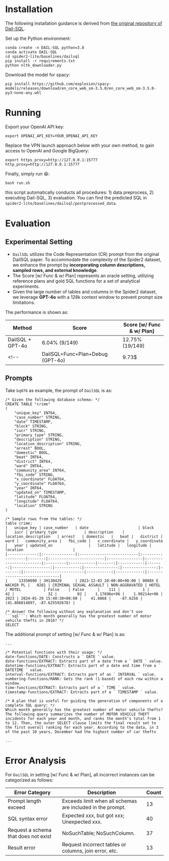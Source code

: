 # Installation 

The following installation guidance is derived from [the original repository of Dail-SQL](https://github.com/BeachWang/DAIL-SQL).

Set up the Python environment:
```
conda create -n DAIL-SQL python=3.8
conda activate DAIL-SQL
cd spider2-lite/baselines/dailsql
pip install -r requirements.txt
python nltk_downloader.py
```

Download the model for spacy:
```
pip install https://github.com/explosion/spacy-models/releases/download/en_core_web_sm-3.5.0/en_core_web_sm-3.5.0-py3-none-any.whl
```

# Running

Export your OpenAI API key:
```
export OPENAI_API_KEY=YOUR_OPENAI_API_KEY
```

Replace the VPN launch approach below with your own method, to gain access to OpenAI and Google BigQuery:
```
export https_proxy=http://127.0.0.1:15777 http_proxy=http://127.0.0.1:15777
```

Finally, simply run :laughing::
```
bash run.sh
```
this script automatically conducts all procedures: 1) data preprocess, 2) executing Dail-SQL, 3) evaluation. You can find the predicted SQL in `spider2-lite/baselines/dailsql/postprocessed_data`.


# Evaluation

## Experimental Setting

- `DailSQL` utilizes the Code Representation (CR) prompt from the original DailSQL paper. To accommodate the complexity of the Spider2 dataset, we enhance the prompt by **incorporating column descriptions, sampled rows, and external knowledge**.
- The Score [w/ Func & w/ Plan] represents an oracle setting, utilizing reference plans and gold SQL functions for a set of analytical experiments.
- Given the large number of tables and columns in the Spider2 dataset, we leverage **GPT-4o** with a 128k context window to prevent prompt size limitations.

The performance is shown as:

<!-- - `DailSQL+Func+Plan+Debug`: Further add a SQL Debug module, which refines erroneous SQL queries according to error feedback information. -->
  

| Method                     | Score   | Score [w/ Func & w/ Plan] |
| -------------------------- | ---- | --- |
| DailSQL + GPT-4o   | 6.04% (9/149) | 12.75% (19/149) |
<!-- | DailSQL+Func+Plan+Debug (GPT-4o) | 9.73$ | -->

## Prompts

Take `bq076` as example, the prompt of `DailSQL` is as:
```
/* Given the following database schema: */
CREATE TABLE "crime"
(
    "unique_key" INT64,
    "case_number" STRING,
    "date" TIMESTAMP,
    "block" STRING,
    "iucr" STRING,
    "primary_type" STRING,
    "description" STRING,
    "location_description" STRING,
    "arrest" BOOL,
    "domestic" BOOL,
    "beat" INT64,
    "district" INT64,
    "ward" INT64,
    "community_area" INT64,
    "fbi_code" STRING,
    "x_coordinate" FLOAT64,
    "y_coordinate" FLOAT64,
    "year" INT64,
    "updated_on" TIMESTAMP,
    "latitude" FLOAT64,
    "longitude" FLOAT64,
    "location" STRING
)

/* Sample rows from the tables: */
table crime:
|   unique_key | case_number   | date                      | block             |   iucr | primary_type            | description    | location_description   | arrest   | domestic   |   beat |   district |   ward |   community_area |   fbi_code |   x_coordinate |   y_coordinate |   year | updated_on                |   latitude |   longitude | location                      |
|-------------:|:--------------|:--------------------------|:------------------|-------:|:------------------------|:---------------|:-----------------------|:---------|:-----------|-------:|-----------:|-------:|-----------------:|-----------:|---------------:|---------------:|-------:|:--------------------------|-----------:|------------:|:------------------------------|
|     13350090 | JH130429      | 2023-12-02 20:00:00+00:00 | 0000X E WACKER PL |   0281 | CRIMINAL SEXUAL ASSAULT | NON-AGGRAVATED | HOTEL / MOTEL          | False    | False      |    111 |          1 |     42 |               32 |         02 |    1.17696e+06 |    1.90214e+06 |   2023 | 2024-01-29 15:40:30+00:00 |    41.8868 |    -87.6256 | (41.886814897, -87.625592678) |

/* Answer the following without any explanation and don't use ```sql```: Which month generally has the greatest number of motor vehicle thefts in 2016? */
SELECT 
```
The additional prompt of setting [w/ Func & w/ Plan] is as:
```
...

/* Potential functions with their usage: */
date-functions/DATE: Constructs a ` DATE ` value.
date-functions/EXTRACT: Extracts part of a date from a ` DATE ` value.
datetime-functions/EXTRACT: Extracts part of a date and time from a ` DATETIME ` value.
interval-functions/EXTRACT: Extracts part of an ` INTERVAL ` value.
numbering-functions/RANK: Gets the rank (1-based) of each row within a window.
time-functions/EXTRACT: Extracts part of a ` TIME ` value.
timestamp-functions/EXTRACT: Extracts part of a ` TIMESTAMP ` value.

/* A plan that is useful for guiding the generation of components of a complete SQL query: */
Which month generally has the greatest number of motor vehicle thefts?
The following query summarizes the number of MOTOR VEHICLE THEFT incidents for each year and month, and ranks the month’s total from 1 to 12. Then, the outer SELECT clause limits the final result set to the first overall ranking for each year. According to the data, in 3 of the past 10 years, December had the highest number of car thefts

...
```

<!-- The additional prompt of `+debug` is as:
```
/* Wrong Query */
SELECT COUNT(DISTINCT last_7_days.user_pseudo_id) FROM ( SELECT user_pseudo_id FROM `bigquery-public-data.ga4_obfuscated_sample_ecommerce.events_20210101` UNION ALL SELECT user_pseudo_id FROM `bigquery-public-data.ga4_obfuscated_sample_ecommerce.events_20210102` UNION ALL SELECT user_pseudo_id FROM `bigquery-public-data.ga4_obfuscated_sample_ecommerce.events_20210103` UNION ALL SELECT user_pseudo_id FROM `bigquery-public-data.ga4_obfuscated_sample_ecommerce.events_20210104` UNION ALL SELECT user_pseudo_id FROM `bigquery-public-data.ga4_obfuscated_sample_ecommerce.events_20210105` UNION ALL SELECT user_pseudo_id FROM `bigquery-public-data.ga4_obfuscated_sample_ecommerce.events_20210106` UNION ALL SELECT user_pseudo_id FROM `bigquery-public-data.ga4_obfuscated_sample_ecommerce.events_20210107` ) last_7_days LEFT JOIN ( SELECT user_pseudo_id FROM `bigquery-public-data.ga4_obfuscated_sample_ecommerce.events_20210106` UNION ALL SELECT user_pseudo_id FROM `bigquery-public-data.ga4_obfuscated_sample_ecommerce.events_20210107` ) last_2

/* Error Info */
400 LEFT JOIN must have an immediately following ON or USING clause at [1:818]; reason: invalidQuery, location: query, message: LEFT JOIN must have an immediately following ON or USING clause at [1:818]
``` -->


# Error Analysis

For `DailSQL` in setting [w/ Func & w/ Plan], all incorrect instances can be categorized as follows:

| Error Category                             | Description                               | Count  |
| ------------------------------------ | ----------------------------------------- | ------ |
| Prompt length exceed                 | Exceeds limit when all schemas are included in the prompt.  | 13     |
| SQL syntax error                     | Expected xxx, but got xxx; Unexpected xxx.     |  40     |
| Request a schema that does not exist | NoSuchTable; NoSuchColumn.                 | 37 |
| Result error                         | Request incorrect tables or columns, join error, etc. | 13     |
